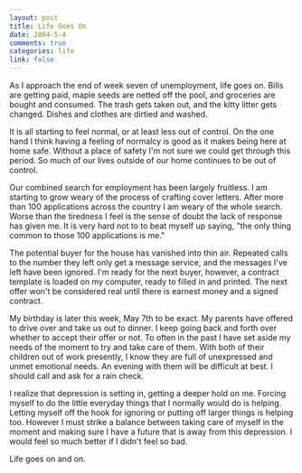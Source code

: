 ```yaml
--- 
layout: post
title: Life Goes On
date: 2004-5-4
comments: true
categories: life
link: false
---
```

As I approach the end of week seven of unemployment, life goes on. Bills are getting paid, maple seeds are netted off the pool, and groceries are bought and consumed. The trash gets taken out, and the kitty litter gets changed. Dishes and clothes are dirtied and washed.

It is all starting to feel normal, or at least less out of control. On the one hand I think having a feeling of normalcy is good as it makes being here at home safe. Without a place of safety I'm not sure we could get through this period. So much of our lives outside of our home continues to be out of control.

Our combined search for employment has been largely fruitless. I am starting to grow weary of the process of crafting cover letters. After more than 100 applications across the country I am weary of the whole search. Worse than the tiredness I feel is the sense of doubt the lack of response has given me. It is very hard not to to beat myself up saying, "the only thing common to those 100 applications is me."

The potential buyer for the house has vanished into thin air. Repeated calls to the number they left only get a message service, and the messages I've left have been ignored. I'm ready for the next buyer, however, a contract template is loaded on my computer, ready to filled in and printed. The next offer won't be considered real until there is earnest money and a signed contract.

My birthday is later this week, May 7th to be exact. My parents have offered to drive over and take us out to dinner. I keep going back and forth over whether to accept their offer or not. To often in the past I have set aside my needs of the moment to try and take care of them. With both of their children out of work presently, I know they are full of unexpressed and unmet emotional needs. An evening with them will be difficult at best. I should call and ask for a rain check.

I realize that depression is setting in, getting a deeper hold on me. Forcing myself to do the little everyday things that I normally would do is helping. Letting myself off the hook for ignoring or putting off larger things is helping too. However I must strike a balance between taking care of myself in the moment and making sure I have a future that is away from this depression. I would feel so much better if I didn't feel so bad.

Life goes on and on.
